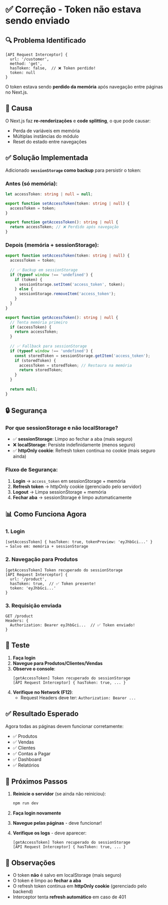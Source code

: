 # ✅ Correção - Token não estava sendo enviado

## 🔍 Problema Identificado

```
[API Request Interceptor] {
  url: '/customer',
  method: 'get',
  hasToken: false,  // ❌ Token perdido!
  token: null
}
```

O token estava sendo **perdido da memória** após navegação entre páginas no Next.js.

## 🎯 Causa

O Next.js faz **re-renderizações** e **code splitting**, o que pode causar:
- Perda de variáveis em memória
- Múltiplas instâncias do módulo
- Reset do estado entre navegações

## ✅ Solução Implementada

Adicionado **`sessionStorage` como backup** para persistir o token:

### Antes (só memória):
```typescript
let accessToken: string | null = null;

export function setAccessToken(token: string | null) {
  accessToken = token;
}

export function getAccessToken(): string | null {
  return accessToken; // ❌ Perdido após navegação
}
```

### Depois (memória + sessionStorage):
```typescript
export function setAccessToken(token: string | null) {
  accessToken = token;
  
  // ✅ Backup em sessionStorage
  if (typeof window !== 'undefined') {
    if (token) {
      sessionStorage.setItem('access_token', token);
    } else {
      sessionStorage.removeItem('access_token');
    }
  }
}

export function getAccessToken(): string | null {
  // Tenta memória primeiro
  if (accessToken) {
    return accessToken;
  }
  
  // ✅ Fallback para sessionStorage
  if (typeof window !== 'undefined') {
    const storedToken = sessionStorage.getItem('access_token');
    if (storedToken) {
      accessToken = storedToken; // Restaura na memória
      return storedToken;
    }
  }
  
  return null;
}
```

## 🔒 Segurança

### Por que sessionStorage e não localStorage?

- ✅ **sessionStorage**: Limpo ao fechar a aba (mais seguro)
- ❌ **localStorage**: Persiste indefinidamente (menos seguro)
- ✅ **httpOnly cookie**: Refresh token continua no cookie (mais seguro ainda)

### Fluxo de Segurança:

1. **Login** → `access_token` em sessionStorage + memória
2. **Refresh token** → httpOnly cookie (gerenciado pelo servidor)
3. **Logout** → Limpa sessionStorage + memória
4. **Fechar aba** → sessionStorage é limpo automaticamente

## 📊 Como Funciona Agora

### 1. Login
```
[setAccessToken] { hasToken: true, tokenPreview: 'eyJhbGci...' }
→ Salvo em: memória + sessionStorage
```

### 2. Navegação para Produtos
```
[getAccessToken] Token recuperado do sessionStorage
[API Request Interceptor] {
  url: '/product',
  hasToken: true,  // ✅ Token presente!
  token: 'eyJhbGci...'
}
```

### 3. Requisição enviada
```
GET /product
Headers: {
  Authorization: Bearer eyJhbGci...  // ✅ Token enviado!
}
```

## 🧪 Teste

1. **Faça login**
2. **Navegue para Produtos/Clientes/Vendas**
3. **Observe o console**:
   ```
   [getAccessToken] Token recuperado do sessionStorage
   [API Request Interceptor] { hasToken: true, ... }
   ```
4. **Verifique no Network (F12)**:
   - Request Headers deve ter: `Authorization: Bearer ...`

## ✅ Resultado Esperado

Agora todas as páginas devem funcionar corretamente:
- ✅ Produtos
- ✅ Vendas
- ✅ Clientes
- ✅ Contas a Pagar
- ✅ Dashboard
- ✅ Relatórios

## 🔄 Próximos Passos

1. **Reinicie o servidor** (se ainda não reiniciou):
   ```bash
   npm run dev
   ```

2. **Faça login novamente**

3. **Navegue pelas páginas** - deve funcionar!

4. **Verifique os logs** - deve aparecer:
   ```
   [getAccessToken] Token recuperado do sessionStorage
   [API Request Interceptor] { hasToken: true, ... }
   ```

## 📝 Observações

- O token **não** é salvo em localStorage (mais seguro)
- O token é limpo ao **fechar a aba**
- O refresh token continua em **httpOnly cookie** (gerenciado pelo backend)
- Interceptor tenta **refresh automático** em caso de 401
